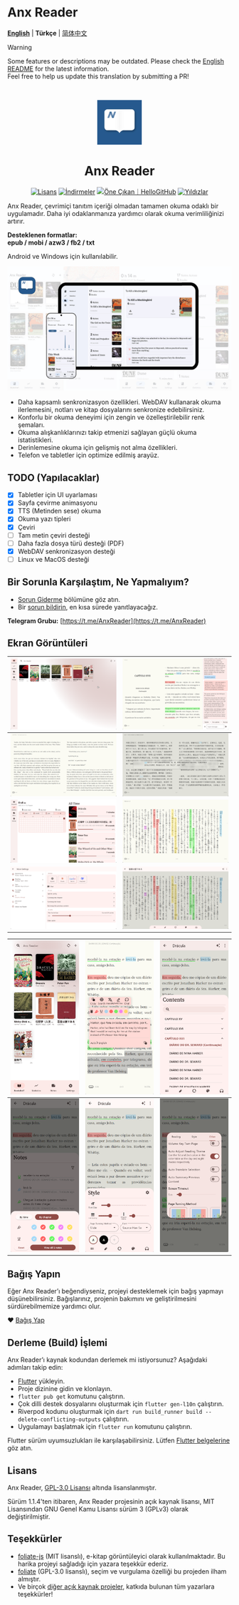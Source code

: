 # Anx Reader

**[English](README.md)** | **Türkçe** | [简体中文](README_zh.md)
 
> [!WARNING]
> Some features or descriptions may be outdated. Please check the [English README](README.md) for the latest information.  
> Feel free to help us update this translation by submitting a PR!



<br>

<p align="center">
  <img src="./docs/images/Anx-logo.jpg" alt="Anx-logo" width="100" />
</p>
<h1 align="center">Anx Reader</h1>
<p align="center">
  <a href="https://github.com/Anxcye/anx-reader/blob/main/LICENSE"><img src="https://img.shields.io/github/license/anxcye/anx-reader" alt="Lisans" ></a>
  <a href="https://github.com/Anxcye/anx-reader/releases"><img src="https://img.shields.io/github/downloads/anxcye/anx-reader/total" alt="İndirmeler"></a>
  <a href="https://hellogithub.com/repository/819a2b3050204451bed552a8812114e5" target="_blank"><img src="https://abroad.hellogithub.com/v1/widgets/recommend.svg?rid=819a2b3050204451bed552a8812114e5&claim_uid=WBA1XOQirm2GRqs&theme=small" alt="Öne Çıkan｜HelloGitHub"/></a>
  <a href="https://github.com/anxcye/anx-reader/stargazers"><img src="https://img.shields.io/github/stars/anxcye/anx-reader" alt="Yıldızlar"></a>
</p>

Anx Reader, çevrimiçi tanıtım içeriği olmadan tamamen okuma odaklı bir uygulamadır. Daha iyi odaklanmanıza yardımcı olarak okuma verimliliğinizi artırır.

**Desteklenen formatlar:**  
**epub / mobi / azw3 / fb2 / txt**  

Android ve Windows için kullanılabilir.

![](./docs/images/9.jpg)

- Daha kapsamlı senkronizasyon özellikleri. WebDAV kullanarak okuma ilerlemesini, notları ve kitap dosyalarını senkronize edebilirsiniz.
- Konforlu bir okuma deneyimi için zengin ve özelleştirilebilir renk şemaları.
- Okuma alışkanlıklarınızı takip etmenizi sağlayan güçlü okuma istatistikleri.
- Derinlemesine okuma için gelişmiş not alma özellikleri.
- Telefon ve tabletler için optimize edilmiş arayüz.

## TODO (Yapılacaklar)
- [X] Tabletler için UI uyarlaması
- [X] Sayfa çevirme animasyonu
- [X] TTS (Metinden sese) okuma
- [X] Okuma yazı tipleri
- [X] Çeviri
- [ ] Tam metin çeviri desteği
- [ ] Daha fazla dosya türü desteği (PDF)
- [X] WebDAV senkronizasyon desteği
- [ ] Linux ve MacOS desteği

## Bir Sorunla Karşılaştım, Ne Yapmalıyım?
- [Sorun Giderme](./docs/troubleshooting.md#English) bölümüne göz atın.
- Bir [sorun bildirin](https://github.com/Anxcye/anx-reader/issues/new/choose), en kısa sürede yanıtlayacağız.

**Telegram Grubu:** [https://t.me/AnxReader](https://t.me/AnxReader)

## Ekran Görüntüleri
| ![](./docs/images/wide_main.png) | ![](./docs/images/wide_ai.png) |
| :------------------------------: | :----------------------------: |
|   ![](./docs/images/wide1.png)   |  ![](./docs/images/wide2.png)  |
|   ![](./docs/images/wide3.png)   |  ![](./docs/images/wide4.png)  |
|   ![](./docs/images/wide5.png)   |  ![](./docs/images/wide6.png)  |


| ![](./docs/images/mobile1.png) | ![](./docs/images/mobile2.png) | ![](./docs/images/mobile3.png) |
| :----------------------------: | :----------------------------: | :----------------------------: |
| ![](./docs/images/mobile4.png) | ![](./docs/images/mobile5.png) | ![](./docs/images/mobile6.png) |

## Bağış Yapın
Eğer Anx Reader’ı beğendiyseniz, projeyi desteklemek için bağış yapmayı düşünebilirsiniz. Bağışlarınız, projenin bakımını ve geliştirilmesini sürdürebilmemize yardımcı olur.

❤️ [Bağış Yap](https://anxcye.com/home/7)

## Derleme (Build) İşlemi
Anx Reader’ı kaynak kodundan derlemek mi istiyorsunuz? Aşağıdaki adımları takip edin:

- [Flutter](https://flutter.dev) yükleyin.
- Proje dizinine gidin ve klonlayın.
- `flutter pub get` komutunu çalıştırın.
- Çok dilli destek dosyalarını oluşturmak için `flutter gen-l10n` çalıştırın.
- Riverpod kodunu oluşturmak için `dart run build_runner build --delete-conflicting-outputs` çalıştırın.
- Uygulamayı başlatmak için `flutter run` komutunu çalıştırın.

Flutter sürüm uyumsuzlukları ile karşılaşabilirsiniz. Lütfen [Flutter belgelerine](https://flutter.dev/docs/get-started/install) göz atın.

## Lisans
Anx Reader, [GPL-3.0 Lisansı](./LICENSE) altında lisanslanmıştır.  

Sürüm 1.1.4'ten itibaren, Anx Reader projesinin açık kaynak lisansı, MIT Lisansından GNU Genel Kamu Lisansı sürüm 3 (GPLv3) olarak değiştirilmiştir.

## Teşekkürler
- [foliate-js](https://github.com/johnfactotum/foliate-js) (MIT lisanslı), e-kitap görüntüleyici olarak kullanılmaktadır. Bu harika projeyi sağladığı için yazara teşekkür ederiz.
- [foliate](https://github.com/johnfactotum/foliate) (GPL-3.0 lisanslı), seçim ve vurgulama özelliği bu projeden ilham almıştır.
- Ve birçok [diğer açık kaynak projeler](./pubspec.yaml), katkıda bulunan tüm yazarlara teşekkürler!
